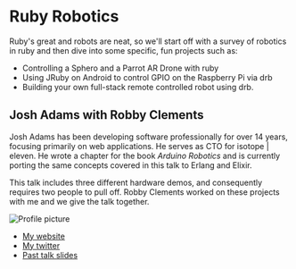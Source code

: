 # Ruby Robotics

Ruby's great and robots are neat, so we'll start off with a survey of robotics
in ruby and then dive into some specific, fun projects such as:

- Controlling a Sphero and a Parrot AR Drone with ruby
- Using JRuby on Android to control GPIO on the Raspberry Pi via drb
- Building your own full-stack remote controlled robot using drb.

## Josh Adams with Robby Clements

Josh Adams has been developing software professionally for over 14 years,
focusing primarily on web applications.  He serves as CTO for isotope | eleven.
He wrote a chapter for the book _Arduino Robotics_ and is currently porting the
same concepts covered in this talk to Erlang and Elixir.

This talk includes three different hardware demos, and consequently requires two
people to pull off.  Robby Clements worked on these projects with me and we give
the talk together.

![Profile picture](http://isotope11.com/system/avatars/2/original/about_josh_adams.png?1383316850)

- [My website](http://isotope11.com)
- [My twitter](https://twitter.com/knewter)
- [Past talk slides](http://www.slideshare.net/altrux/a-survey-of-robotics-in-ruby)
